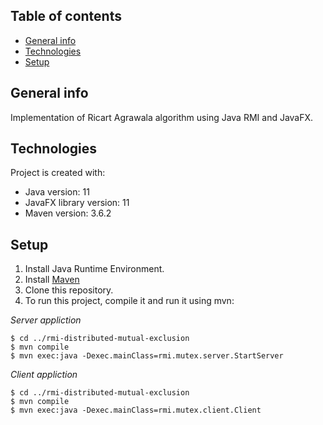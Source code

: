 ## Table of contents
* [General info](#general-info)
* [Technologies](#technologies)
* [Setup](#setup)

## General info
Implementation of Ricart Agrawala algorithm using Java RMI and JavaFX.
	
## Technologies
Project is created with:
* Java version: 11
* JavaFX library version: 11
* Maven version: 3.6.2
	
## Setup
1. Install Java Runtime Environment.
2. Install [Maven](https://maven.apache.org/download.cgi)
3. Clone this repository.
4. To run this project, compile it and run it using mvn:

*Server appliction*
```
$ cd ../rmi-distributed-mutual-exclusion
$ mvn compile
$ mvn exec:java -Dexec.mainClass=rmi.mutex.server.StartServer
```

*Client appliction*
```
$ cd ../rmi-distributed-mutual-exclusion
$ mvn compile
$ mvn exec:java -Dexec.mainClass=rmi.mutex.client.Client
```

